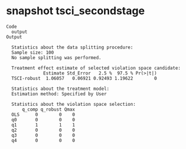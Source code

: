 # snapshot tsci_secondstage

    Code
      output
    Output
      
      Statistics about the data splitting procedure:
      Sample size: 100 
      No sample splitting was performed.
      
      Treatment effect estimate of selected violation space candidate:
                  Estimate Std_Error   2.5 %  97.5 % Pr(>|t|)
      TSCI-robust  1.06057   0.06921 0.92493 1.19622        0
      
      Statistics about the treatment model:
      Estimation method: Specified by User 
      
      Statistics about the violation space selection:
          q_comp q_robust Qmax
      OLS      0        0    0
      q0       0        0    0
      q1       1        1    1
      q2       0        0    0
      q3       0        0    0
      q4       0        0    0

